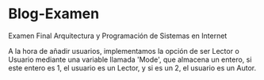 # Blog-Examen
Examen Final Arquitectura y Programación de Sistemas en Internet


A la hora de añadir usuarios, implementamos la opción de ser Lector o Usuario mediante una variable llamada 'Mode', que almacena un entero, si este entero es 1, el usuario es un Lector, y si es un 2, el usuario es un Autor.
